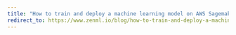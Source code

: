 ```yaml
---
title: "How to train and deploy a machine learning model on AWS Sagemaker with ZenML and BentoML"
redirect_to: https://www.zenml.io/blog/how-to-train-and-deploy-a-machine-learning-model-on-aws-sagemaker-with-zenml-and-bentoml
---
```

